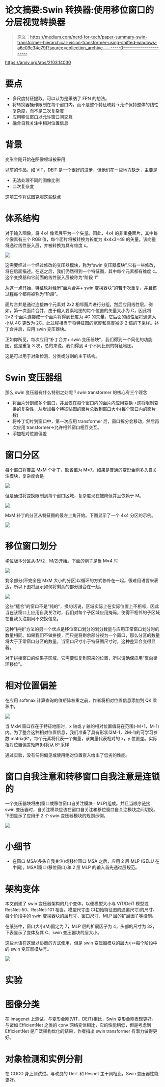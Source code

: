 # 论文摘要:Swin 转换器:使用移位窗口的分层视觉转换器

> 原文：<https://medium.com/nerd-for-tech/paper-summary-swin-transformer-hierarchical-vision-transformer-using-shifted-windows-a6c09c34c79f?source=collection_archive---------0----------------------->

https://arxiv.org/abs/2103.14030

# 要点

*   多尺度特征提取。可以认为是采纳了 FPN 的想法。
*   将转换器操作限制在每个窗口内，而不是整个特征映射→允许保持整体的线性复杂度，而不是二次复杂度
*   应用移位窗口以允许窗口间交互
*   融合自我关注中相对位置信息

# 背景

变形金刚开始在图像领域被采用

以前的作品，如 VIT，DEIT 是一个很好的进步，但他们在一些地方缺乏，主要是

*   无法处理不同的图像比例
*   二次复杂度

这项工作将试图克服这些缺点

# 体系结构

对于输入图像，将 4x4 像素展平为一个矢量。因此，4x4 的非重叠面片，其中每个像素有三个 RGB 值，每个面片将被转换为长度为 4x4x3=48 的矢量。该向量将通过线性嵌入层，并被转换为具有维度 c。

![](img/e8816aaac26eafba43fb33c2a1221972.png)

这需要经过一个经过修改的变压器模块，称为“swin 变压器模块”,它有一些修改，将在后面描述。在这之后，我们仍然得到一个特征图，其中每个元素都有维度 c。这个变换器和它前面的线性嵌入层被称为“阶段 1”

从这一点开始，特征映射经历“面片合并+ swin 变换器块”的若干次重复，并且该过程每个都将被称为“阶段”。

面片合并是通过连接四个元素对 2x2 相邻面片进行分组，然后应用线性层。例如，第一次面片合并，由于输入要素地图的每个位置的矢量大小为 C，因此将 2×2 个面片连接成一个面片将得到长度为 4C 的矢量。它后面的线性层将通道大小从 4C 更改为 2C。此过程相当于将特征图的宽度和高度减少 2 倍的下采样。补丁合并后，应用 swin 变压器块。

正如你所见，每次应用“补丁合并+ swin 变压器块”，我们得到一个简化的功能图。这是重复 3 次，总的来说，我们得到 4 个不同比例的特征地图。

这是可以用于对象检测、分类或分割的主干结构。

# Swin 变压器组

那么 swin 变压器有什么特别之处呢？swin transformer 的核心有三个理念

*   将面片分割成多个窗口，并且仅在每个窗口内的面片内应用变换→这将限制变换的复杂性，从增加每个特征贴图的面片总数到窗口大小(每个窗口内的面片数)
*   将补丁切片到窗口中，第一次应用 transformer 后，窗口拆分会移动，然后再次应用 transformer→允许相邻窗口相互交互。
*   添加相对位置偏差

# 窗口分区

每个窗口将覆盖 MxM 个补丁，缺省值为 M=7。如果是普通的变形金刚多头自关注模块，复杂度会是

![](img/61a2f9dadedb08345c6f80e3545efaf5.png)

但是通过将变换限制到每个窗口区域，复杂度现在被降低并且依赖于 M。

![](img/57842ee8281ae7e0f46179cacf908005.png)

MxM 补丁的分区从特征图的最左上角开始。下图显示了一个 4x4 分区的示例。

![](img/169e386ff0cf682fb6877bf08e5c9dd9.png)

# 移位窗口划分

移位版本分区从(M/2，M/2)开始。下面的例子是当 M=4 时

![](img/8a9b601b8be15d1823fab2781874b312.png)

剩余部分(不完全是 MxM 大小的分区)以循环的方式修补在一起。很难用语言来表达，所以下图将展示如何将剩余的部分缝合在一起。

![](img/2712dc842c7f403db35ad4eec10c3865.png)

这些“缝合”的窗口不是“纯的”，换句话说，区域实际上在实际位置上不相邻，因此当在该窗口上应用自我关注时，我们对每个子区域应用掩码，使得不相邻的子区域在自我关注期间不交换信息。

这种“拼接”方法的另一个优点是移位窗口划分的划分数量与应用正常窗口划分时的数量相同。如果我们不做拼接，而只是将剩余部分视为一个窗口，那么分区的数量将大于正常窗口分区的数量。当窗口尺寸小于特征图尺寸时，这种差异会变得显著。

对于拼接窗口的结果子区域，它需要恢复到原来的位置，所以请确保应用“反向循环移位”。

# 相对位置偏差

在应用 softmax 计算查询的值矩阵权重之前，作者将相对位置信息添加到 QK 乘积中。

![](img/17c622490340624163285ec666eb40f9.png)

当 MxM 窗口存在于特征地图时，x 轴或 y 轴的相对位置值将在范围(-M+1，M-1)内。为了整合这种相对位置信息，我们准备了具有形状(2M-1，2M-1)的可学习参数 matrix(B^。每个元素将代表一个向量，该向量代表相对的 x，y 位置差。实际相对位置偏差矩阵(b)将从 B^.采样

通过实验，没有任何偏见或使用绝对位置嵌入给出了低劣的性能。

# 窗口自我注意和转移窗口自我注意是连锁的

一个变压器块将由(窗口或移位窗口自关注模块+ MLP)组成。并且当顺序链接 swin 变压器时，自关注模块应该在窗口自关注和移位窗口自关注模块之间切换。下图显示了应用于 2 个 swin 变压器模块的规则示例。

![](img/03dc0ca719a4b133f523f6d82f91c5e6.png)

# 小细节

*   在窗口 MSA(多头自我关注)或移位窗口 MSA 之后，应用 2 层 MLP (GELU 在中间)。MSA(窗口/移位窗口)和 2 层 MLP 的输入首先通过层规范。

# 架构变体

本文创建了 swin 变压器架构的几个变体，以便模型大小与 ViT/DeiT 模型或 ResNet-50、ResNet-101 相当。模型尺寸由 C(初始特征图的通道尺寸)的尺寸、每个阶段中的 swin 变换器块的层尺寸、窗口尺寸、MLP 层的扩展因子等控制。

在纸张中，窗口大小(M)固定为 7，MLP 层的扩展因子为 4，头部的尺寸为 32，下表显示了变体及其 C、swin 变压器块的层大小。

这些术语在这里以协商的方式使用，但是 swin 变压器模块的层大小=每个阶段中的 swin 变压器模块号。

![](img/b79630884016a05edd6291f046d96e74.png)

# 实验

# 图像分类

在 imagenet 上测试。与变形金刚(VIT，DEIT)相比，Swin 变形金刚表现更好。与诸如 EfficientNet 之类的 conv 网络变体相比，它的性能稍低，但是考虑到 EfficientNet 是广泛架构优化的结果，作者指出 swin transformer 有潜力做得更好。

# 对象检测和实例分割

在 COCO 身上测试过。与改良的 DeiT 和 Resnet 主干网相比，Swin 变压器性能更好。